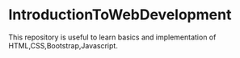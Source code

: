 # IntroductionToWebDevelopment
This repository is useful to learn basics and implementation  of HTML,CSS,Bootstrap,Javascript.
